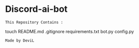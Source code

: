 # Discord-ai-bot
`This Repository Contains :`


touch README.md .gitignore requirements.txt bot.py config.py


`Made by DeviL`
